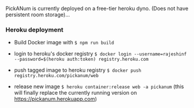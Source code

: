 

PickANum is currently deployed on a free-tier heroku dyno. (Does not have persistent room storage)...



### Heroku deployment

* Build Docker image with ```$ npm run build```

* login to heroku's docker registry ```$ docker login --username=rajeshinf --password=$(heroku auth:token) registry.heroku.com``` 

* push tagged image to heroku registry ```$ docker push registry.heroku.com/pickanum/web```

* release new image ```$ heroku container:release web -a pickanum``` (this will finally replace the currently running version on https://pickanum.herokuapp.com)


 
